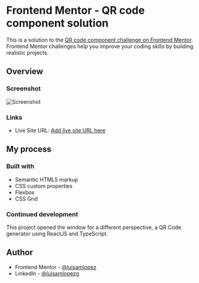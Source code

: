 # Frontend Mentor - QR code component solution

This is a solution to the [QR code component challenge on Frontend Mentor](https://www.frontendmentor.io/challenges/qr-code-component-iux_sIO_H). Frontend Mentor challenges help you improve your coding skills by building realistic projects.

## Overview

### Screenshot

![Screenshot](./screenshot.png)

### Links

- Live Site URL: [Add live site URL here](https://luisamlopez.github.io/qr-code-component-simple/index.html)

## My process

### Built with

- Semantic HTML5 markup
- CSS custom properties
- Flexbox
- CSS Grid

### Continued development

This project opened the window for a different perspective, a QR Code generator using ReactJS and TypeScript.

## Author

- Frontend Mentor - [@luisamlopez](https://www.frontendmentor.io/profile/luisamlopez)
- LinkedIn - [@luisamlopezg](https://www.linkedin.com/in/luisamlopezg/?locale=en_US)
